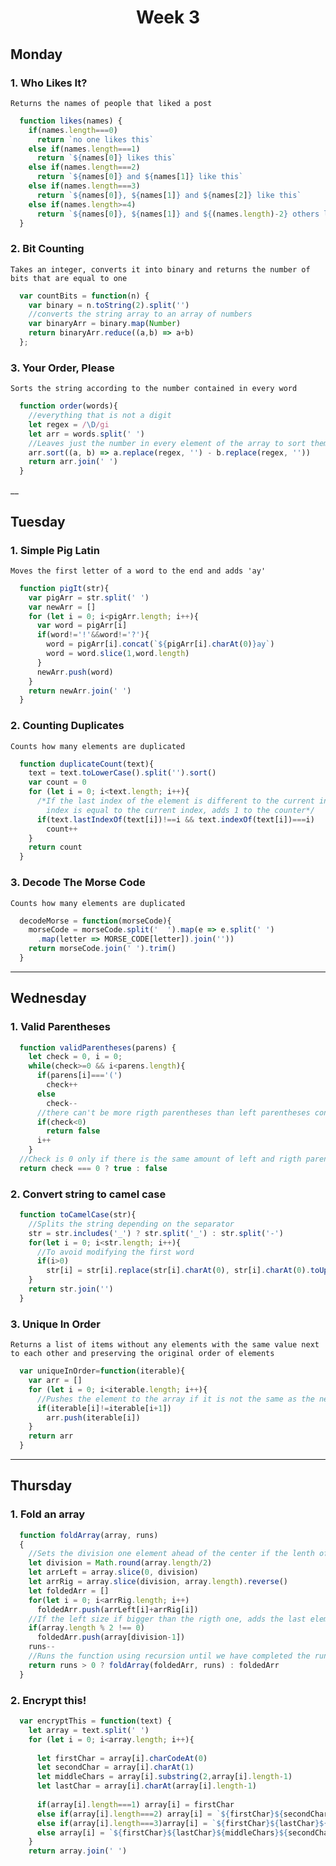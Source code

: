 <h1 align="center">Week 3</h1>

## Monday
### 1. Who Likes It?
``Returns the names of people that liked a post``
```javascript
  function likes(names) {
    if(names.length===0)
      return `no one likes this`
    else if(names.length===1)
      return `${names[0]} likes this`
    else if(names.length===2)
      return `${names[0]} and ${names[1]} like this`
    else if(names.length===3)
      return `${names[0]}, ${names[1]} and ${names[2]} like this`
    else if(names.length>=4)
      return `${names[0]}, ${names[1]} and ${(names.length)-2} others like this`
  }
```

### 2. Bit Counting
``Takes an integer, converts it into binary and returns the number of bits that are equal to one``
```javascript
  var countBits = function(n) {
    var binary = n.toString(2).split('')
    //converts the string array to an array of numbers
    var binaryArr = binary.map(Number)
    return binaryArr.reduce((a,b) => a+b)
  };
```

### 3. Your Order, Please
``Sorts the string according to the number contained in every word``
```javascript
  function order(words){
    //everything that is not a digit
    let regex = /\D/gi
    let arr = words.split(' ')
    //Leaves just the number in every element of the array to sort them
    arr.sort((a, b) => a.replace(regex, '') - b.replace(regex, ''))
    return arr.join(' ')
  }
```
__

## Tuesday
### 1. Simple Pig Latin
``Moves the first letter of a word to the end and adds 'ay'``
```javascript
  function pigIt(str){
    var pigArr = str.split(' ')
    var newArr = []
    for (let i = 0; i<pigArr.length; i++){
      var word = pigArr[i]
      if(word!='!'&&word!='?'){
        word = pigArr[i].concat(`${pigArr[i].charAt(0)}ay`)
        word = word.slice(1,word.length)
      }
      newArr.push(word)
    }
    return newArr.join(' ')
  }
```

### 2. Counting Duplicates
``Counts how many elements are duplicated``
```javascript
  function duplicateCount(text){
    text = text.toLowerCase().split('').sort()
    var count = 0
    for (let i = 0; i<text.length; i++){
      /*If the last index of the element is different to the current index and the initial
        index is equal to the current index, adds 1 to the counter*/
      if(text.lastIndexOf(text[i])!==i && text.indexOf(text[i])===i)
        count++
    }
    return count
  }
```

### 3. Decode The Morse Code
``Counts how many elements are duplicated``
```javascript
  decodeMorse = function(morseCode){
    morseCode = morseCode.split('  ').map(e => e.split(' ')
      .map(letter => MORSE_CODE[letter]).join(''))
    return morseCode.join(' ').trim()
  }
```
___

## Wednesday
### 1. Valid Parentheses
```javascript
  function validParentheses(parens) {
    let check = 0, i = 0;
    while(check>=0 && i<parens.length){
      if(parens[i]==='(')
        check++
      else
        check--
      //there can't be more rigth parentheses than left parentheses consecutively
      if(check<0)
        return false
      i++
    }
  //Check is 0 only if there is the same amount of left and rigth parentheses
  return check === 0 ? true : false
```

### 2. Convert string to camel case
```javascript
  function toCamelCase(str){
    //Splits the string depending on the separator 
    str = str.includes('_') ? str.split('_') : str.split('-')
    for(let i = 0; i<str.length; i++){
      //To avoid modifying the first word
      if(i>0)
        str[i] = str[i].replace(str[i].charAt(0), str[i].charAt(0).toUpperCase())
    }
    return str.join('')
  }
```

### 3. Unique In Order
``Returns a list of items without any elements with the same value next to each other and preserving the original order of elements``
```javascript
  var uniqueInOrder=function(iterable){
    var arr = []
    for (let i = 0; i<iterable.length; i++){
      //Pushes the element to the array if it is not the same as the next one
      if(iterable[i]!=iterable[i+1])
        arr.push(iterable[i])
    }
    return arr
  }
```
___


## Thursday
### 1. Fold an array
```javascript
  function foldArray(array, runs)
  {
    //Sets the division one element ahead of the center if the lenth of the array is odd
    let division = Math.round(array.length/2)
    let arrLeft = array.slice(0, division)
    let arrRig = array.slice(division, array.length).reverse()
    let foldedArr = []
    for(let i = 0; i<arrRig.length; i++)
      foldedArr.push(arrLeft[i]+arrRig[i])
    //If the left size if bigger than the rigth one, adds the last element of the left size to the array
    if(array.length % 2 !== 0)
      foldedArr.push(array[division-1])
    runs--
    //Runs the function using recursion until we have completed the runs
    return runs > 0 ? foldArray(foldedArr, runs) : foldedArr
  }
```

### 2. Encrypt this!
```javascript
  var encryptThis = function(text) {
    let array = text.split(' ')
    for (let i = 0; i<array.length; i++){
      
      let firstChar = array[i].charCodeAt(0)
      let secondChar = array[i].charAt(1)
      let middleChars = array[i].substring(2,array[i].length-1)
      let lastChar = array[i].charAt(array[i].length-1)
      
      if(array[i].length===1) array[i] = firstChar
      else if(array[i].length===2) array[i] = `${firstChar}${secondChar}`
      else if(array[i].length===3)array[i] = `${firstChar}${lastChar}${secondChar}`
      else array[i] = `${firstChar}${lastChar}${middleChars}${secondChar}` 
    }
    return array.join(' ')
```
